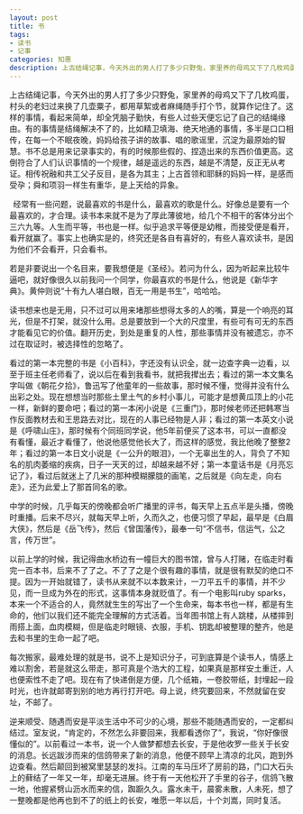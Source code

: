 ```yaml
---
layout: post
title: 书
tags:
- 读书
- 记事
categories: 知惠
description: 上古结绳记事，今天外出的男人打了多少只野兔，家里养的母鸡又下了几枚鸡蛋，村头的老妇过来换了几壶粟子，都用草絮或者麻绳随手打个节，就算作记住了。这样的事情，看起来简单，却全凭脑子勤快，有些人过些天便忘记了自己的结绳缘由。有的事情是结绳解决不了的，比如精卫填海、绝天地通的事情，多半是口口相传，在每一个不眠夜晚，妈妈给孩子讲的故事、唱的歌谣里，沉淀为最原始的智慧。书不总是用来记录事实的，有的时候那些假的、捏造出来的东西价值更高。这倒符合了人们认识事情的一个规律，越是遥远的东西，越是不清楚，反正无从考证。相传祝融和共工父子反目，是各为其主；上古首领和耶稣的妈妈一样，是感而受孕；舜和项羽一样生有重华，是上天给的异象。 
---
```

上古结绳记事，今天外出的男人打了多少只野兔，家里养的母鸡又下了几枚鸡蛋，村头的老妇过来换了几壶粟子，都用草絮或者麻绳随手打个节，就算作记住了。这样的事情，看起来简单，却全凭脑子勤快，有些人过些天便忘记了自己的结绳缘由。有的事情是结绳解决不了的，比如精卫填海、绝天地通的事情，多半是口口相传，在每一个不眠夜晚，妈妈给孩子讲的故事、唱的歌谣里，沉淀为最原始的智慧。书不总是用来记录事实的，有的时候那些假的、捏造出来的东西价值更高。这倒符合了人们认识事情的一个规律，越是遥远的东西，越是不清楚，反正无从考证。相传祝融和共工父子反目，是各为其主；上古首领和耶稣的妈妈一样，是感而受孕；舜和项羽一样生有重华，是上天给的异象。


 
  
经常有一些问题，说最喜欢的书是什么，最喜欢的歌是什么。好像总是要有一个最喜欢的，才合理。读书本来就不是为了厚此薄彼地，给几个不相干的客体分出个三六九等。人生而平等，书也是一样。似乎追求平等便是幼稚，而接受便是看开，看开就赢了。事实上也确实是的，终究还是各自有喜好的，有些人喜欢读书，是因为他们不会看开，只会看书。 

若是非要说出一个名目来，要我想便是《圣经》。若问为什么，因为听起来比较牛逼吧，就好像很久以前我问一个同学，你最喜欢的书是什么，他说是《新华字典》。黄仲则说“十有九人堪白眼，百无一用是书生”，哈哈哈。 

读书想来也是无用，只不过可以用来堵那些想得太多的人的嘴，算是一个响亮的耳光，但是不打架，就没什么用。总是要放到一个大的尺度里，有些可有可无的东西才能看见它的价值。翻开历史，到处是重复的人性，那些事情并没有被遗忘，亦不过在取证时，被选择性的忽略了。 

看过的第一本完整的书是《小百科》，字还没有认识全，就一边查字典一边看，以至于班主任老师看了，说以后在看到我看书，就把我撵出去；看过的第一本文集名字叫做《朝花夕拾》，鲁迅写了他童年的一些故事，那时候不懂，觉得并没有什么出彩之处。现在想想当时那些土里土气的乡村小事儿，可能才是想黄瓜顶上的小花一样，新鲜的要命吧；看过的第一本闲小说是《三重门》，那时候老师还把韩寒当作反面教材去和王思路去对比，现在的人事已经物是人非；看过的第一本英文小说是《呼啸山庄》，那时候有个同班同学说，他5年前便买了这本书，可以一直都没有看懂，最近才看懂了，他说他感觉他长大了，而这样的感觉，我比他晚了整整2年；看过的第一本日文小说是《一公升的眼泪》，一个无辜出生的人，背负了不知名的肌肉萎缩的疾病，日子一天天的过，却越来越不好；第一本童话书是《月亮忘记了》，看过后就迷上了几米的那种模糊朦胧的画笔，之后就是《向左走，向右走》，还为此爱上了那首同名的歌。 

中学的时候，几乎每天的傍晚都会听广播里的评书，每天早上五点半是头播，傍晚时重播。后来不尽兴，就每天早上听，久而久之，也便习惯了早起，最早是《白眉大侠》，然后是《岳飞传》，然后《曾国藩传》，最奉一句“不信书，信运气，公之言，传万世”。 

以前上学的时候，我记得曲水桥边有一幢巨大的图书馆，曾与人打赌，在临走时看完一百本书，后来不了了之。不了了之是个很有趣的事情，就是很有默契的绝口不提。因为一开始就错了，读书从来就不以本数来计，一刀平五千的事情，并不少见，而一旦成为外在的形式，这事情本身就贬值了。有一个电影叫ruby sparks，本来一个不适合的人，竟然就生生的写出了一个生命来，每本书也一样，都是有生命的，他们以我们还不能完全理解的方式活着。当年图书馆上有人跳楼，从楼摔到雨搭上面，血肉模糊，但是临走时眼镜、衣服，手机、钥匙却被整理的整齐，他是去和书里的生命一起了吧。 

每次搬家，最难处理的就是书，说不上是知识分子，可到底算是个读书人，情感上难以割舍，若是就这么带走，那可真是个浩大的工程，如果真是那样安土重迁，人也便索性不走了吧。现在有了快递倒是方便，几个纸箱，一卷胶带纸，封埋起一段时光，也许就邮寄到别的地方再行打开吧。母上说，终究要回来，不然就留在安址，不邮了。 

逆来顺受、随遇而安是平淡生活中不可少的心境，那些不能随遇而安的，一定都纠结过。室友说，“肯定的，不然怎么非要回来，我都看透你了”，我说，“你好像很懂似的”。以前看过一本书，说一个人做梦都想去长安，于是他收罗一些关于长安的消息。长远跋涉而来的信鸽带来了新的消息，他便不顾早上清凉的北风，跑到外边查看。然后颠回到被窝里瑟瑟的发抖。江南的车马压坏了房前的路，门口大石头上的藓结了一年又一年，却毫无进展。终于有一天他松开了手里的谷子，信鸽飞散一地，他握紧劈山沥水而来的信，踟蹰久久。露水未干，晨雾未散，人未死，想了一整晚都是他再也到不了的纸上的长安，唯愿一年以后，十个刘嵩，同时复活。 
